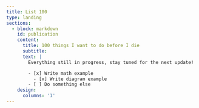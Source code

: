 ```yaml
---
title: List 100
type: landing
sections:
  - block: markdown
    id: publication
    content:
      title: 100 things I want to do before I die
      subtitle: 
      text: |
        Everything still in progress, stay tuned for the next update!

        - [x] Write math example
          - [x] Write diagram example
        - [ ] Do something else
    design:
      columns: '1'
---
```

